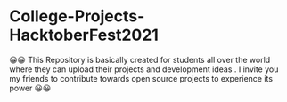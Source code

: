 # College-Projects-HacktoberFest2021
😀😀 This Repository is basically created for students all over the world where they can upload their projects and development ideas . I invite you my friends to contribute towards open source projects to experience its power 😀😀
